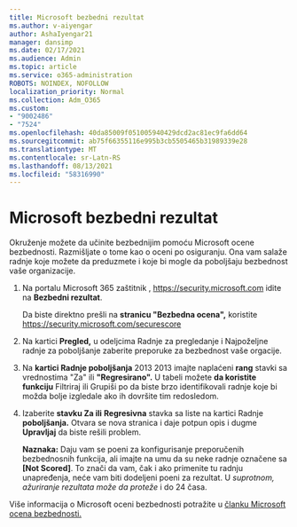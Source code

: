 ```yaml
---
title: Microsoft bezbedni rezultat
ms.author: v-aiyengar
author: AshaIyengar21
manager: dansimp
ms.date: 02/17/2021
ms.audience: Admin
ms.topic: article
ms.service: o365-administration
ROBOTS: NOINDEX, NOFOLLOW
localization_priority: Normal
ms.collection: Adm_O365
ms.custom:
- "9002486"
- "7524"
ms.openlocfilehash: 40da85009f051005940429dcd2ac81ec9fa6dd64
ms.sourcegitcommit: ab75f66355116e995b3cb5505465b31989339e28
ms.translationtype: MT
ms.contentlocale: sr-Latn-RS
ms.lasthandoff: 08/13/2021
ms.locfileid: "58316990"
---
```

# <a name="microsoft-secure-score"></a>Microsoft bezbedni rezultat

Okruženje možete da učinite bezbednijim pomoću Microsoft ocene bezbednosti. Razmišljate o tome kao o oceni po osiguranju. Ona vam salaže radnje koje možete da preduzmete i koje bi mogle da poboljšaju bezbednost vaše organizacije.

1. Na portalu Microsoft 365 zaštitnik , <https://security.microsoft.com> idite na **Bezbedni rezultat**.

   Da biste direktno prešli na **stranicu "Bezbedna ocena",** koristite <https://security.microsoft.com/securescore>

2. Na kartici **Pregled,** u odeljcima Radnje za pregledanje i Najpoželjne radnje za poboljšanje zaberite preporuke za bezbednost vaše orgacije.  

3. Na **kartici Radnje poboljšanja** 2013 2013 imajte naplaćeni **rang** stavki sa vrednostima "Za" ili **"Regresirano".**    U tabeli možete **da koristite** **funkciju** Filtriraj ili Grupiši po da biste brzo identifikovali radnje koje bi možda bolje izgledale ako ih dovršite tim redosledom.

4. Izaberite **stavku Za ili** **Regresivna** stavka sa liste na kartici Radnje **poboljšanja.** Otvara se nova stranica i daje potpun opis i dugme **Upravljaj** da biste rešili problem.

    **Naznaka:** Daju vam se poeni za konfigurisanje preporučenih bezbednosnih funkcija, ali imajte na umu da su neke radnje označene sa **[Not Scored]**. To znači da vam, čak i ako primenite tu radnju unapređenja, neće vam biti dodeljeni poeni za rezultat. U *suprotnom, ažuriranje rezultata može da proteže* i do 24 časa.

Više informacija o Microsoft oceni bezbednosti potražite u [članku Microsoft ocena bezbednosti.](https://docs.microsoft.com/microsoft-365/security/defender/microsoft-secure-score)
